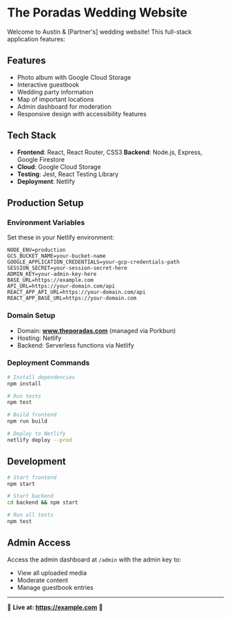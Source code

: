 # The Poradas Wedding Website

Welcome to Austin & [Partner's] wedding website! This full-stack application features:

## Features

- Photo album with Google Cloud Storage
- Interactive guestbook
- Wedding party information
- Map of important locations
- Admin dashboard for moderation
- Responsive design with accessibility features

## Tech Stack

- **Frontend**: React, React Router, CSS3
  **Backend**: Node.js, Express, Google Firestore
- **Cloud**: Google Cloud Storage
- **Testing**: Jest, React Testing Library
- **Deployment**: Netlify

## Production Setup

### Environment Variables

Set these in your Netlify environment:

```
NODE_ENV=production
GCS_BUCKET_NAME=your-bucket-name
GOOGLE_APPLICATION_CREDENTIALS=your-gcp-credentials-path
SESSION_SECRET=your-session-secret-here
ADMIN_KEY=your-admin-key-here
BASE_URL=https://example.com
API_URL=https://your-domain.com/api
REACT_APP_API_URL=https://your-domain.com/api
REACT_APP_BASE_URL=https://your-domain.com
```

### Domain Setup

- Domain: **www.theporadas.com** (managed via Porkbun)
- Hosting: Netlify
- Backend: Serverless functions via Netlify

### Deployment Commands

```bash
# Install dependencies
npm install

# Run tests
npm test

# Build frontend
npm run build

# Deploy to Netlify
netlify deploy --prod
```

## Development

```bash
# Start frontend
npm start

# Start backend
cd backend && npm start

# Run all tests
npm test
```

## Admin Access

Access the admin dashboard at `/admin` with the admin key to:

- View all uploaded media
- Moderate content
- Manage guestbook entries

---

🎉 **Live at: https://example.com** 🎉
